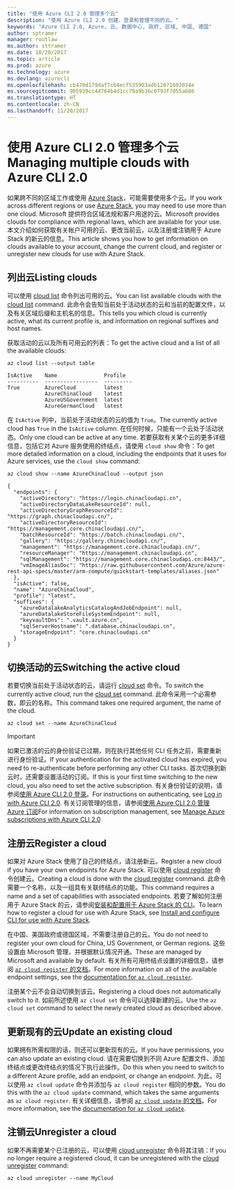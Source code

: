 ```yaml
---
title: "使用 Azure CLI 2.0 管理多个云"
description: "使用 Azure CLI 2.0 创建、登录和管理不同的云。"
keywords: "Azure CLI 2.0, Azure, 云, 数据中心, 政府, 区域, 中国, 德国"
author: sptramer
manager: routlaw
ms.author: sttramer
ms.date: 10/20/2017
ms.topic: article
ms.prod: azure
ms.technology: azure
ms.devlang: azurecli
ms.openlocfilehash: cb470d179daf7cb4ecf535903adb12071602034e
ms.sourcegitcommit: 905939cc44764b4d1cc79a9b36c0793f7055a686
ms.translationtype: HT
ms.contentlocale: zh-CN
ms.lasthandoff: 11/20/2017
---
```

# <a name="managing-multiple-clouds-with-azure-cli-20"></a><span data-ttu-id="8a8d8-104">使用 Azure CLI 2.0 管理多个云</span><span class="sxs-lookup"><span data-stu-id="8a8d8-104">Managing multiple clouds with Azure CLI 2.0</span></span>

<span data-ttu-id="8a8d8-105">如果跨不同的区域工作或使用 [Azure Stack](https://docs.microsoft.com/en-us/azure/azure-stack/user/)，可能需要使用多个云。</span><span class="sxs-lookup"><span data-stu-id="8a8d8-105">If you work across different regions or use [Azure Stack](https://docs.microsoft.com/en-us/azure/azure-stack/user/), you may need to use more than one cloud.</span></span> <span data-ttu-id="8a8d8-106">Microsoft 提供符合区域法规和客户用途的云。</span><span class="sxs-lookup"><span data-stu-id="8a8d8-106">Microsoft provides clouds for compliance with regional laws, which are available for your use.</span></span> <span data-ttu-id="8a8d8-107">本文介绍如何获取有关帐户可用的云、更改当前云，以及注册或注销用于 Azure Stack 的新云的信息。</span><span class="sxs-lookup"><span data-stu-id="8a8d8-107">This article shows you how to get information on clouds available to your account, change the current cloud, and register or unregister new clouds for use with Azure Stack.</span></span>

## <a name="listing-clouds"></a><span data-ttu-id="8a8d8-108">列出云</span><span class="sxs-lookup"><span data-stu-id="8a8d8-108">Listing clouds</span></span>

<span data-ttu-id="8a8d8-109">可以使用 [cloud list](/cli/azure/cloud#list) 命令列出可用的云。</span><span class="sxs-lookup"><span data-stu-id="8a8d8-109">You can list available clouds with the [cloud list](/cli/azure/cloud#list) command.</span></span> <span data-ttu-id="8a8d8-110">此命令会告知当前处于活动状态的云和当前的配置文件，以及有关区域后缀和主机名的信息。</span><span class="sxs-lookup"><span data-stu-id="8a8d8-110">This tells you which cloud is currently active, what its current profile is, and information on regional suffixes and host names.</span></span>

<span data-ttu-id="8a8d8-111">获取活动的云以及所有可用云的列表：</span><span class="sxs-lookup"><span data-stu-id="8a8d8-111">To get the active cloud and a list of all the available clouds:</span></span>

```azurecli
az cloud list --output table
```

```output
IsActive    Name               Profile
----------  -----------------  ---------
True        AzureCloud         latest
            AzureChinaCloud    latest
            AzureUSGovernment  latest
            AzureGermanCloud   latest
```

<span data-ttu-id="8a8d8-112">在 `IsActive` 列中，当前处于活动状态的云的值为 `True`。</span><span class="sxs-lookup"><span data-stu-id="8a8d8-112">The currently active cloud has `True` in the `IsActive` column.</span></span> <span data-ttu-id="8a8d8-113">在任何时候，只能有一个云处于活动状态。</span><span class="sxs-lookup"><span data-stu-id="8a8d8-113">Only one cloud can be active at any time.</span></span> <span data-ttu-id="8a8d8-114">若要获取有关某个云的更多详细信息，包括它对 Azure 服务使用的终结点，请使用 `cloud show` 命令：</span><span class="sxs-lookup"><span data-stu-id="8a8d8-114">To get more detailed information on a cloud, including the endpoints that it uses for Azure services, use the `cloud show` command:</span></span>

```azurecli
az cloud show --name AzureChinaCloud --output json
```

```output
{
  "endpoints": {
    "activeDirectory": "https://login.chinacloudapi.cn",
    "activeDirectoryDataLakeResourceId": null,
    "activeDirectoryGraphResourceId": "https://graph.chinacloudapi.cn/",
    "activeDirectoryResourceId": "https://management.core.chinacloudapi.cn/",
    "batchResourceId": "https://batch.chinacloudapi.cn/",
    "gallery": "https://gallery.chinacloudapi.cn/",
    "management": "https://management.core.chinacloudapi.cn/",
    "resourceManager": "https://management.chinacloudapi.cn",
    "sqlManagement": "https://management.core.chinacloudapi.cn:8443/",
    "vmImageAliasDoc": "https://raw.githubusercontent.com/Azure/azure-rest-api-specs/master/arm-compute/quickstart-templates/aliases.json"
  },
  "isActive": false,
  "name": "AzureChinaCloud",
  "profile": "latest",
  "suffixes": {
    "azureDatalakeAnalyticsCatalogAndJobEndpoint": null,
    "azureDatalakeStoreFileSystemEndpoint": null,
    "keyvaultDns": ".vault.azure.cn",
    "sqlServerHostname": ".database.chinacloudapi.cn",
    "storageEndpoint": "core.chinacloudapi.cn"
  }
}
```

## <a name="switching-the-active-cloud"></a><span data-ttu-id="8a8d8-115">切换活动的云</span><span class="sxs-lookup"><span data-stu-id="8a8d8-115">Switching the active cloud</span></span>

<span data-ttu-id="8a8d8-116">若要切换当前处于活动状态的云，请运行 [cloud set](/cli/azure/cloud#set) 命令。</span><span class="sxs-lookup"><span data-stu-id="8a8d8-116">To switch the currently active cloud, run the [cloud set](/cli/azure/cloud#set) command.</span></span> <span data-ttu-id="8a8d8-117">此命令采用一个必需参数，即云的名称。</span><span class="sxs-lookup"><span data-stu-id="8a8d8-117">This command takes one required argument, the name of the cloud.</span></span>

```azurecli
az cloud set --name AzureChinaCloud
```

> [!IMPORTANT]
> <span data-ttu-id="8a8d8-118">如果已激活的云的身份验证已过期，则在执行其他任何 CLI 任务之前，需要重新进行身份验证。</span><span class="sxs-lookup"><span data-stu-id="8a8d8-118">If your authentication for the activated cloud has expired, you need to re-authenticate before performing any other CLI tasks.</span></span> <span data-ttu-id="8a8d8-119">首次切换到新云时，还需要设置活动的订阅。</span><span class="sxs-lookup"><span data-stu-id="8a8d8-119">If this is your first time switching to the new cloud, you also need to set the active subscription.</span></span>
> <span data-ttu-id="8a8d8-120">有关身份验证的说明，请参阅[使用 Azure CLI 2.0 登录](authenticate-azure-cli.md)。</span><span class="sxs-lookup"><span data-stu-id="8a8d8-120">For instructions on authenticating, see [Log in with Azure CLI 2.0](authenticate-azure-cli.md).</span></span> <span data-ttu-id="8a8d8-121">有关订阅管理的信息，请参阅[使用 Azure CLI 2.0 管理 Azure 订阅](manage-azure-subscriptions-azure-cli.md)</span><span class="sxs-lookup"><span data-stu-id="8a8d8-121">For information on subscription management, see [Manage Azure subscriptions with Azure CLI 2.0](manage-azure-subscriptions-azure-cli.md)</span></span>

## <a name="register-a-cloud"></a><span data-ttu-id="8a8d8-122">注册云</span><span class="sxs-lookup"><span data-stu-id="8a8d8-122">Register a cloud</span></span>

<span data-ttu-id="8a8d8-123">如果对 Azure Stack 使用了自己的终结点，请注册新云。</span><span class="sxs-lookup"><span data-stu-id="8a8d8-123">Register a new cloud if you have your own endpoints for Azure Stack.</span></span> <span data-ttu-id="8a8d8-124">可以使用 [cloud register](/cli/azure/cloud#register) 命令创建云。</span><span class="sxs-lookup"><span data-stu-id="8a8d8-124">Creating a cloud is done with the [cloud register](/cli/azure/cloud#register) command.</span></span> <span data-ttu-id="8a8d8-125">此命令需要一个名称，以及一组具有关联终结点的功能。</span><span class="sxs-lookup"><span data-stu-id="8a8d8-125">This command requires a name and a set of capabilities with associated endpoints.</span></span> <span data-ttu-id="8a8d8-126">若要了解如何注册用于 Azure Stack 的云，请参阅[安装和配置用于 Azure Stack 的 CLI](/azure/azure-stack/user/azure-stack-connect-cli#connect-to-azure-stack)。</span><span class="sxs-lookup"><span data-stu-id="8a8d8-126">To learn how to register a cloud for use with Azure Stack, see [Install and configure CLI for use with Azure Stack](/azure/azure-stack/user/azure-stack-connect-cli#connect-to-azure-stack).</span></span>  

<span data-ttu-id="8a8d8-127">在中国、美国政府或德国区域，不需要注册自己的云。</span><span class="sxs-lookup"><span data-stu-id="8a8d8-127">You do not need to register your own cloud for China, US Government, or German regions.</span></span> <span data-ttu-id="8a8d8-128">这些设置由 Microsoft 管理，并根据默认情况开通。</span><span class="sxs-lookup"><span data-stu-id="8a8d8-128">These are managed by Microsoft and available by default.</span></span>  <span data-ttu-id="8a8d8-129">有关所有可用终结点设置的详细信息，请参阅 [`az cloud register` 的文档](/cli/azure/cloud?view=azure-cli-latest#az_cloud_register)。</span><span class="sxs-lookup"><span data-stu-id="8a8d8-129">For more information on all of the available endpoint settings, see the [documentation for `az cloud register`](/cli/azure/cloud?view=azure-cli-latest#az_cloud_register).</span></span>

<span data-ttu-id="8a8d8-130">注册某个云不会自动切换到该云。</span><span class="sxs-lookup"><span data-stu-id="8a8d8-130">Registering a cloud does not automatically switch to it.</span></span> <span data-ttu-id="8a8d8-131">如前所述使用 `az cloud set` 命令可以选择新建的云。</span><span class="sxs-lookup"><span data-stu-id="8a8d8-131">Use the `az cloud set` command to select the newly created cloud as described above.</span></span>

## <a name="update-an-existing-cloud"></a><span data-ttu-id="8a8d8-132">更新现有的云</span><span class="sxs-lookup"><span data-stu-id="8a8d8-132">Update an existing cloud</span></span>

<span data-ttu-id="8a8d8-133">如果拥有所需权限的话，则还可以更新现有的云。</span><span class="sxs-lookup"><span data-stu-id="8a8d8-133">If you have permissions, you can also update an existing cloud.</span></span> <span data-ttu-id="8a8d8-134">请在需要切换到不同 Azure 配置文件、添加终结点或更改终结点的情况下执行此操作。</span><span class="sxs-lookup"><span data-stu-id="8a8d8-134">Do this when you need to switch to a different Azure profile, add an endpoint, or change an endpoint.</span></span>
<span data-ttu-id="8a8d8-135">为此，可以使用 `az cloud update` 命令并添加与 `az cloud register` 相同的参数。</span><span class="sxs-lookup"><span data-stu-id="8a8d8-135">You do this with the `az cloud update` command, which takes the same arguments as `az cloud register`.</span></span> <span data-ttu-id="8a8d8-136">有关详细信息，请参阅 [`az cloud update` 的文档](/cli/azure/cloud?view=azure-cli-latest#az_cloud_update)。</span><span class="sxs-lookup"><span data-stu-id="8a8d8-136">For more information, see the [documentation for `az cloud update`](/cli/azure/cloud?view=azure-cli-latest#az_cloud_update).</span></span>

## <a name="unregister-a-cloud"></a><span data-ttu-id="8a8d8-137">注销云</span><span class="sxs-lookup"><span data-stu-id="8a8d8-137">Unregister a cloud</span></span>

<span data-ttu-id="8a8d8-138">如果不再需要某个已注册的云，可以使用 [cloud unregister](/cli/azure/cloud#unregister) 命令将其注销：</span><span class="sxs-lookup"><span data-stu-id="8a8d8-138">If you no longer require a registered cloud, it can be unregistered with the [cloud unregister](/cli/azure/cloud#unregister) command:</span></span>

```azurecli
az cloud unregister --name MyCloud
```
